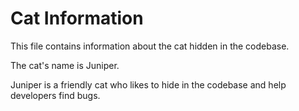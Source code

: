 # Cat Information

This file contains information about the cat hidden in the codebase.

The cat's name is Juniper.

Juniper is a friendly cat who likes to hide in the codebase and help developers find bugs.
